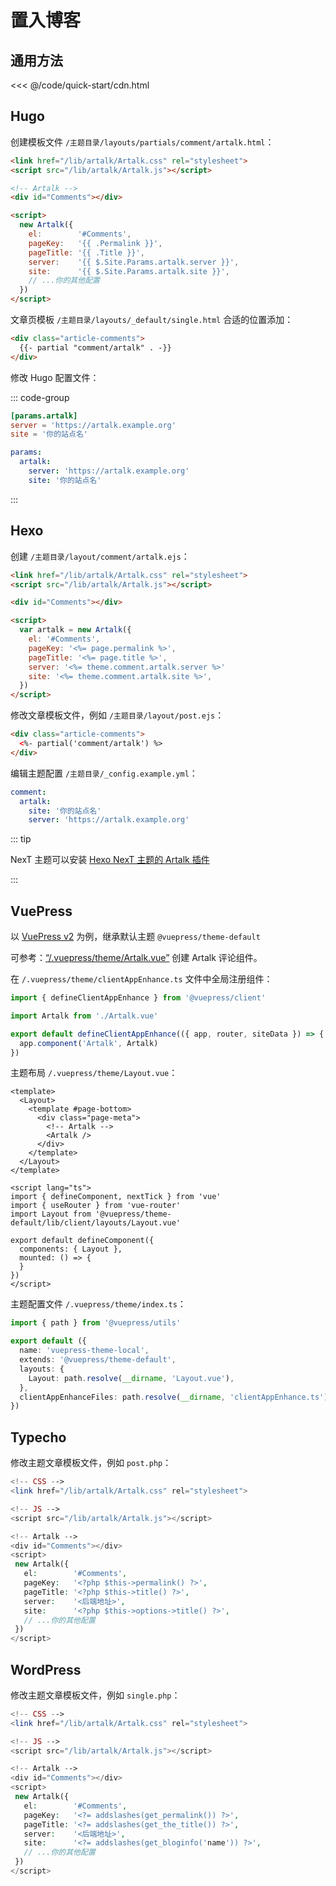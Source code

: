 # 置入博客

## 通用方法

<<< @/code/quick-start/cdn.html

## Hugo

创建模板文件 `/主题目录/layouts/partials/comment/artalk.html`：

```html
<link href="/lib/artalk/Artalk.css" rel="stylesheet">
<script src="/lib/artalk/Artalk.js"></script>

<!-- Artalk -->
<div id="Comments"></div>

<script>
  new Artalk({
    el:        '#Comments',
    pageKey:   '{{ .Permalink }}',
    pageTitle: '{{ .Title }}',
    server:    '{{ $.Site.Params.artalk.server }}',
    site:      '{{ $.Site.Params.artalk.site }}',
    // ...你的其他配置
  })
</script>
```

文章页模板 `/主题目录/layouts/_default/single.html` 合适的位置添加：

```html
<div class="article-comments">
  {{- partial "comment/artalk" . -}}
</div>
```

修改 Hugo 配置文件：

::: code-group

```toml [config.toml]
[params.artalk]
server = 'https://artalk.example.org'
site = '你的站点名'
```


```yaml [config.yaml]
params:
  artalk:
    server: 'https://artalk.example.org'
    site: '你的站点名'
```

:::

## Hexo

创建 `/主题目录/layout/comment/artalk.ejs`：

```html
<link href="/lib/artalk/Artalk.css" rel="stylesheet">
<script src="/lib/artalk/Artalk.js"></script>

<div id="Comments"></div>

<script>
  var artalk = new Artalk({
    el: '#Comments',
    pageKey: '<%= page.permalink %>',
    pageTitle: '<%= page.title %>',
    server: '<%= theme.comment.artalk.server %>'
    site: '<%= theme.comment.artalk.site %>',
  })
</script>
```

修改文章模板文件，例如 `/主题目录/layout/post.ejs`：

```html
<div class="article-comments">
  <%- partial('comment/artalk') %>
</div>
```

编辑主题配置 `/主题目录/_config.example.yml`：

```yaml
comment:
  artalk:
    site: '你的站点名'
    server: 'https://artalk.example.org'
```

::: tip

NexT 主题可以安装 [Hexo NexT 主题的 Artalk 插件](https://github.com/leirock/hexo-next-artalk)

:::


## VuePress

以 [VuePress v2](https://github.com/vuepress/vuepress-next) 为例，继承默认主题 `@vuepress/theme-default`

可参考：[“/.vuepress/theme/Artalk.vue”](https://github.com/ArtalkJS/Docs/blob/eef37bca8cc0c9973bf121fdef4014dcd940f104/docs/.vuepress/theme/Artalk.vue) 创建 Artalk 评论组件。

在 `/.vuepress/theme/clientAppEnhance.ts` 文件中全局注册组件：

```ts
import { defineClientAppEnhance } from '@vuepress/client'

import Artalk from './Artalk.vue'

export default defineClientAppEnhance(({ app, router, siteData }) => {
  app.component('Artalk', Artalk)
})
```

主题布局 `/.vuepress/theme/Layout.vue`：

```vue
<template>
  <Layout>
    <template #page-bottom>
      <div class="page-meta">
        <!-- Artalk -->
        <Artalk />
      </div>
    </template>
  </Layout>
</template>

<script lang="ts">
import { defineComponent, nextTick } from 'vue'
import { useRouter } from 'vue-router'
import Layout from '@vuepress/theme-default/lib/client/layouts/Layout.vue'

export default defineComponent({
  components: { Layout },
  mounted: () => {
  }
})
</script>
```

主题配置文件 `/.vuepress/theme/index.ts`：

```ts
import { path } from '@vuepress/utils'

export default ({
  name: 'vuepress-theme-local',
  extends: '@vuepress/theme-default',
  layouts: {
    Layout: path.resolve(__dirname, 'Layout.vue'),
  },
  clientAppEnhanceFiles: path.resolve(__dirname, 'clientAppEnhance.ts'),
})
```

## Typecho

修改主题文章模板文件，例如 `post.php`：

```php
<!-- CSS -->
<link href="/lib/artalk/Artalk.css" rel="stylesheet">

<!-- JS -->
<script src="/lib/artalk/Artalk.js"></script>

<!-- Artalk -->
<div id="Comments"></div>
<script>
 new Artalk({
   el:        '#Comments',
   pageKey:   '<?php $this->permalink() ?>',
   pageTitle: '<?php $this->title() ?>',
   server:    '<后端地址>',
   site:      '<?php $this->options->title() ?>',
   // ...你的其他配置
 })
</script>
```

## WordPress

修改主题文章模板文件，例如 `single.php`：

```php
<!-- CSS -->
<link href="/lib/artalk/Artalk.css" rel="stylesheet">

<!-- JS -->
<script src="/lib/artalk/Artalk.js"></script>

<!-- Artalk -->
<div id="Comments"></div>
<script>
 new Artalk({
   el:        '#Comments',
   pageKey:   '<?= addslashes(get_permalink()) ?>',
   pageTitle: '<?= addslashes(get_the_title()) ?>',
   server:    '<后端地址>',
   site:      '<?= addslashes(get_bloginfo('name')) ?>',
   // ...你的其他配置
 })
</script>
```
